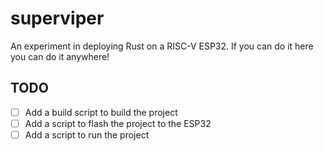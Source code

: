 # superviper

An experiment in deploying Rust on a RISC-V ESP32. If you can do it here you can do it anywhere!

## TODO

- [ ] Add a build script to build the project
- [ ] Add a script to flash the project to the ESP32
- [ ] Add a script to run the project
